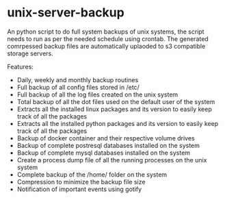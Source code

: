 # unix-server-backup

An python script to do full system backups of unix systems, the script needs to run as per the needed schedule using crontab. The generated comrpessed backup files are automatically uplaoded to s3 compatible storage servers.

Features:

- Daily, weekly and monthly backup routines
- Full backup of all config files stored in /etc/
- Full backup of all the log files created on the unix system
- Total backup of all the dot files used on the default user of the system
- Extracts all the installed linux packages and its version to easily keep track of all the packages
- Extracts all the installed python packages and its version to easily keep track of all the packages
- Backup of docker container and their respective volume drives
- Backup of complete postresql databases installed on the system
- Backup of complete mysql databases installed on the system
- Create a process dump file of all the running processes on the unix system
- Complete backup of the /home/ folder on the system
- Compression to minimize the backup file size
- Notification of important events using gotify

